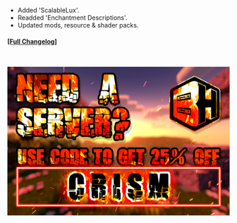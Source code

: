 




- Added 'ScalableLux'.
- Readded 'Enchantment Descriptions'.
- Updated mods, resource & shader packs.


#### **[[Full Changelog]](https://wiki.crismpack.net/modpacks/breakneck-optimized/changelog/1.21/1.21.1#v4.1.2)**

<br>

<p><a href='https://bisecthosting.com/CRISM'><img src='https://github.com/CrismPack/CDN/blob/main/desc/breakneck/bh.png?raw=true' width='1000' /></a></p>